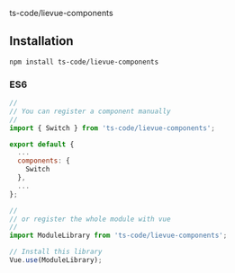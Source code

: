 ts-code/lievue-components

## Installation
```
npm install ts-code/lievue-components
```
### ES6 
```js
//
// You can register a component manually
//
import { Switch } from 'ts-code/lievue-components';

export default {
  ...
  components: {
    Switch
  },
  ...
};

//
// or register the whole module with vue
//
import ModuleLibrary from 'ts-code/lievue-components';

// Install this library
Vue.use(ModuleLibrary);
```
